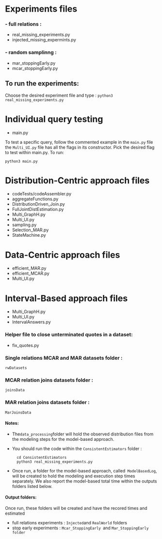 # Experiments files 
### - full relations :
   - real_missing_experiments.py
   - injected_missing_expermints.py
   
### - random samplinng :
   - mar_stoppingEarly.py
   - mcar_stoppingEarly.py

## To run the experiments:
Choose the desired experiment file and type :
`python3 real_missing_experiments.py`

# Individual query testing
- main.py

To test a specific query, follow the commented example in the `main.py` file 
the `Multi_UI.py` file  has all the flags in its constructor. Pick the desired flag to test within main.py. To run:

`python3 main.py`
# Distribution-Centric approach files 
- codeTests/codeAssembler.py
- aggregateFunctions.py
- DistributionDriven_Join.py
- FullJointDistEstimation.py
- Multi_GraphH.py
- Multi_UI.py
- sampling.py
- Selection_MAR.py
- StateMachine.py

# Data-Centric approach files 
- efficient_MAR.py
- efficient_MCAR.py
- Multi_UI.py


# Interval-Based approach files 
- Multi_GraphH.py
- Multi_UI.py
- IntervalAnswers.py


###  Helper file to close unterminated quotes in a dataset:
- fix_quotes.py

### Single relations MCAR and MAR datasets folder :
`rwDatasets`

### MCAR relation joins datasets folder :
`joinsData`

### MAR relation joins datasets folder :
`MarJoinsData`

#### Notes:
- The`data_processing`folder will hold the observed distribution files from the modeling steps for the model-based approach.
- You should run the code within the `ConsistentEstimators` folder :

        cd ConsistentEstimators
        python3 real_missing_experiments.py
- Once run, a folder for the model-based approach, called` ModelBasedLog`, will be created to hold the modeling and execution step times separately. We also report the model-based total time within the outputs folders listed below. 

#### Output folders:
Once run, these folders will be created and have the recored times and estimated 
-  full relations experiments : ` Injected `and  `RealWorld` folders 
-  stop early experiments :  `Mcar_StoppingEarly `and `Mar_StoppingEarly folder`

